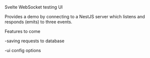Svelte WebSocket testing UI

Provides a demo by connecting to a NestJS server which listens and responds (emits) to three events.

Features to come

-saving requests to database

-ui config options
